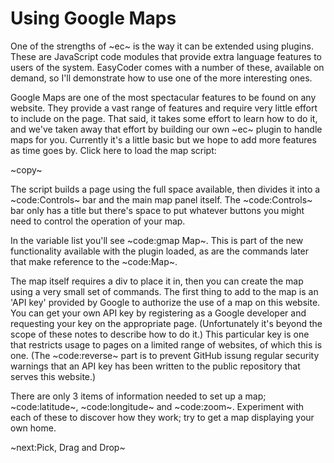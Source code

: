 # Using Google Maps #
One of the strengths of ~ec~ is the way it can be extended using plugins. These are JavaScript code modules that provide extra language features to users of the system. EasyCoder comes with a number of these, available on demand, so I'll demonstrate how to use one of the more interesting ones.

Google Maps are one of the most spectacular features to be found on any website. They provide a vast range of features and require very little effort to include on the page. That said, it takes some effort to learn how to do it, and we've taken away that effort by building our own ~ec~ plugin to handle maps for you. Currently it's a little basic but we hope to add more features as time goes by. Click here to load the map script:

~copy~

The script builds a page using the full space available, then divides it into a ~code:Controls~ bar and the main map panel itself. The ~code:Controls~ bar only has a title but there's space to put whatever buttons you might need to control the operation of your map.

In the variable list you'll see ~code:gmap Map~. This is part of the new functionality available with the plugin loaded, as are the commands later that make reference to the ~code:Map~.

The map itself requires a div to place it in, then you can create the map using a very small set of commands. The first thing to add to the map is an 'API key' provided by Google to authorize the use of a map on this website. You can get your own API key by registering as a Google developer and requesting your key on the appropriate page. (Unfortunately it's beyond the scope of these notes to describe how to do it.) This particular key is one that restricts usage to pages on a limited range of websites, of which this is one. (The ~code:reverse~ part is to prevent GitHub issung regular security warnings that an API key has been written to the public repository that serves this website.)

There are only 3 items of information needed to set up a map; ~code:latitude~, ~code:longitude~ and ~code:zoom~. Experiment with each of these to discover how they work; try to get a map displaying your own home.

~next:Pick, Drag and Drop~
